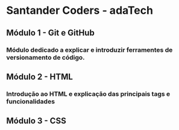 # Santander Coders - adaTech

## Módulo 1 - Git e GitHub
### Módulo dedicado a explicar e introduzir ferramentes de versionamento de código.

##  Módulo 2 - HTML
### Introdução ao HTML e explicação das principais tags e funcionalidades

## Módulo 3 - CSS
